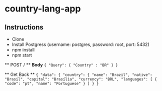 # country-lang-app

## Instructions
* Clone 
* Install Postgress (username: postgres, password: root, port: 5432)
* npm install
* npm start

** POST / **
**Body**
`{
    "Query": {
         "Country" : "BR"
    }
}`

** Get Back **
`{
  "data": {
    "country": {
      "name": "Brazil",
      "native": "Brasil",
      "capital": "Brasília",
      "currency": "BRL",
      "languages": [
        {
          "code": "pt",
          "name": "Portuguese"
        }
      ]
  }
}`
